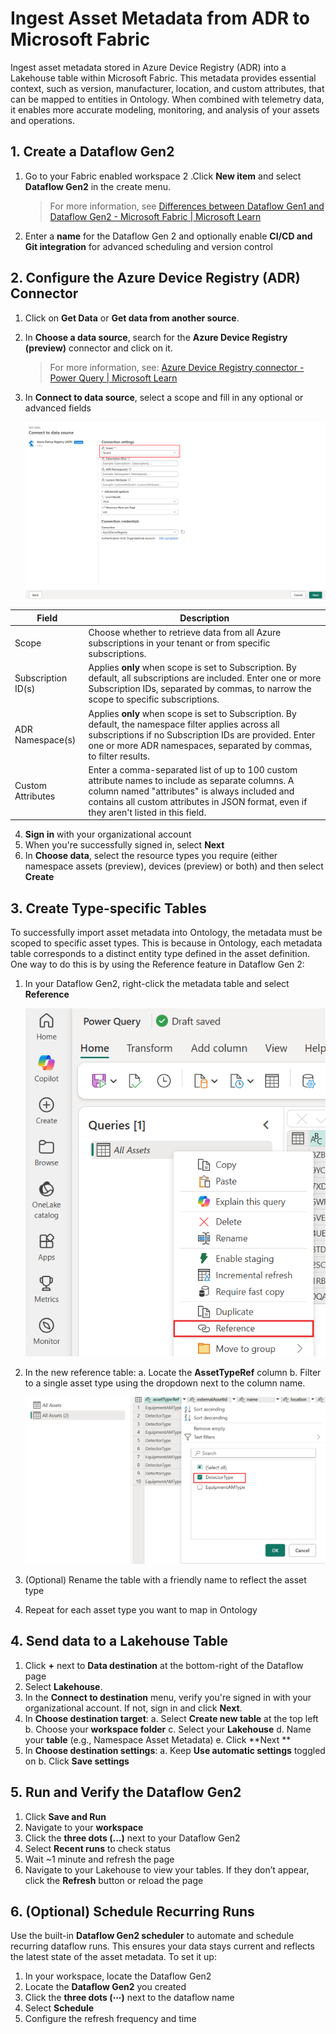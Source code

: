 # Ingest Asset Metadata from ADR to Microsoft Fabric 
Ingest asset metadata stored in Azure Device Registry (ADR) into a Lakehouse table within Microsoft Fabric. This metadata provides essential context, such as version, manufacturer, location, and custom attributes, that can be mapped to entities in Ontology. When combined with telemetry data, it enables more accurate modeling, monitoring, and analysis of your assets and operations. 

## 1. Create a Dataflow Gen2  

1. Go to your Fabric enabled workspace
2 .Click **New item** and select **Dataflow Gen2** in the create menu.
    > For more information, see [Differences between Dataflow Gen1 and Dataflow Gen2 - Microsoft Fabric | Microsoft Learn](https://learn.microsoft.com/en-us/fabric/data-factory/dataflows-gen2-overview)
3. Enter a **name** for the Dataflow Gen 2 and optionally enable **CI/CD and Git integration** for advanced scheduling and version control

## 2. Configure the Azure Device Registry (ADR) Connector 

1. Click on **Get Data** or **Get data from another source**.
2. In **Choose a data source**, search for the **Azure Device Registry (preview)** connector and click on it. 
    > For more information, see: [Azure Device Registry connector - Power Query | Microsoft Learn](https://learn.microsoft.com/en-us/power-query/connectors/azure-device-registry)
3. In **Connect to data source**, select a scope and fill in any optional or advanced fields
   
    ![ADR Connector Configuration Settings](./images/adr_connector_configuration.png "ADR Connector Configuration Settings")

|Field|Description |
|-----|------------|
|Scope |Choose whether to retrieve data from all Azure subscriptions in your tenant or from specific subscriptions. |
|Subscription ID(s)| Applies **only** when scope is set to Subscription. By default, all subscriptions are included. Enter one or more Subscription IDs, separated by commas, to narrow the scope to specific subscriptions. |
|ADR Namespace(s) | Applies **only** when scope is set to Subscription. By default, the namespace filter applies across all subscriptions if no Subscription IDs are provided. Enter one or more ADR namespaces, separated by commas, to filter results. |
|Custom Attributes|Enter a comma-separated list of up to 100 custom attribute names to include as separate columns. A column named "attributes" is always included and contains all custom attributes in JSON format, even if they aren't listed in this field.|

4. **Sign in** with your organizational account
5. When you're successfully signed in, select **Next**
6. In **Choose data**, select the resource types you require (either namespace assets (preview), devices (preview) or both) and then select **Create**

## 3. Create Type-specific Tables 
To successfully import asset metadata into Ontology, the metadata must be scoped to specific asset types. This is because in Ontology, each metadata table corresponds to a distinct entity type defined in the asset definition. One way to do this is by using the Reference feature in Dataflow Gen 2: 

1. In your Dataflow Gen2, right-click the metadata table and select **Reference**
   
    ![Creating a Reference](./images/adr_connector_reference_table.png "Creating a Reference")
2. In the new reference table:
   a. Locate the **AssetTypeRef** column
   b. Filter to a single asset type using the dropdown next to the column name.

    ![Creating a Reference](./images/adr_connector_filtering_reference_table.png "Creating a Reference")
4. (Optional) Rename the table with a friendly name to reflect the asset type
5. Repeat for each asset type you want to map in Ontology

## 4. Send data to a Lakehouse Table 

1. Click **+** next to **Data destination** at the bottom-right of the Dataflow page
2. Select **Lakehouse**.
4. In the **Connect to destination** menu, verify you're signed in with your organizational account. If not, sign in and click **Next**.
5. In **Choose destination target**: 
  a.  Select **Create new table** at the top left 
  b. Choose your **workspace folder**
  c. Select your **Lakehouse**
  d. Name your **table** (e.g., Namespace Asset Metadata) 
  e. Click **Next **
6. In **Choose destination settings**:
   a. Keep **Use automatic settings** toggled on
   b. Click **Save settings**

## 5. Run and Verify the Dataflow Gen2
1. Click **Save and Run**
2. Navigate to your **workspace**
3. Click the **three dots (...)** next to your Dataflow Gen2
4. Select **Recent runs** to check status 
5. Wait ~1 minute and refresh the page
6. Navigate to your Lakehouse to view your tables. If they don’t appear, click the **Refresh** button or reload the page

## 6. (Optional) Schedule Recurring Runs 
Use the built-in **Dataflow Gen2 scheduler** to automate and schedule recurring dataflow runs. This ensures your data stays current and reflects the latest state of the asset metadata. To set it up: 

1. In your workspace, locate the Dataflow Gen2
2. Locate the **Dataflow Gen2** you created
3. Click the **three dots (⋯)** next to the dataflow name
4. Select **Schedule**
5. Configure the refresh frequency and time 
